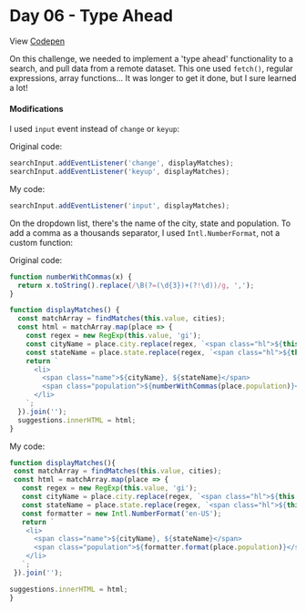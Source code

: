 # Day 06 - Type Ahead

View [Codepen](https://codepen.io/hnbreyer/pen/yLOooQR)

On this challenge, we needed to implement a 'type ahead' functionality to a search, and pull data from a remote dataset.
This one used ```fetch()```, regular expressions, array functions... It was longer to get it done, but I sure learned a lot!

#### Modifications

I used ```input``` event instead of ```change``` or ```keyup```:

Original code:

```javascript
searchInput.addEventListener('change', displayMatches);
searchInput.addEventListener('keyup', displayMatches);
```

My code:

```javascript
searchInput.addEventListener('input', displayMatches);
```

On the dropdown list, there's the name of the city, state and population. To add a comma as a thousands separator, I used ```Intl.NumberFormat```, not a custom function:

Original code:

```javascript
function numberWithCommas(x) {
  return x.toString().replace(/\B(?=(\d{3})+(?!\d))/g, ',');
}

function displayMatches() {
  const matchArray = findMatches(this.value, cities);
  const html = matchArray.map(place => {
    const regex = new RegExp(this.value, 'gi');
    const cityName = place.city.replace(regex, `<span class="hl">${this.value}</span>`);
    const stateName = place.state.replace(regex, `<span class="hl">${this.value}</span>`);
    return `
      <li>
        <span class="name">${cityName}, ${stateName}</span>
        <span class="population">${numberWithCommas(place.population)}</span>
      </li>
    `;
  }).join('');
  suggestions.innerHTML = html;
}
```

My code:

```javascript
function displayMatches(){
 const matchArray = findMatches(this.value, cities);
 const html = matchArray.map(place => {
   const regex = new RegExp(this.value, 'gi');
   const cityName = place.city.replace(regex, `<span class="hl">${this.value}</span>`);
   const stateName = place.state.replace(regex, `<span class="hl">${this.value}</span>`);
   const formatter = new Intl.NumberFormat('en-US'); 
   return `
    <li>
      <span class="name">${cityName}, ${stateName}</span>
      <span class="population">${formatter.format(place.population)}</span>  
    </li>
   `;
 }).join('');

suggestions.innerHTML = html;
}
```
